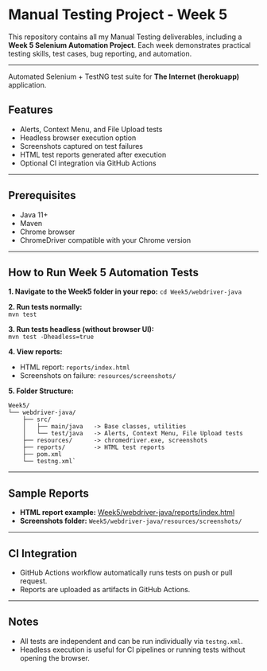 # Manual Testing Project - Week 5

This repository contains all my Manual Testing deliverables, including a **Week 5 Selenium Automation Project**. Each week demonstrates practical testing skills, test cases, bug reporting, and automation.

---

Automated Selenium + TestNG test suite for **The Internet (herokuapp)** application.  

## Features
- Alerts, Context Menu, and File Upload tests
- Headless browser execution option
- Screenshots captured on test failures
- HTML test reports generated after execution
- Optional CI integration via GitHub Actions

---

## Prerequisites
- Java 11+
- Maven
- Chrome browser
- ChromeDriver compatible with your Chrome version

---

## How to Run Week 5 Automation Tests
**1. Navigate to the Week5 folder in your repo:**
`cd Week5/webdriver-java`

**2. Run tests normally:**  
`mvn test`

**3. Run tests headless (without browser UI):**  
`mvn test -Dheadless=true`

**4. View reports:**  
- HTML report: `reports/index.html`  
- Screenshots on failure: `resources/screenshots/`

**5. Folder Structure:**
```├── src/
Week5/
└── webdriver-java/
    ├── src/
    │   ├── main/java   -> Base classes, utilities
    │   └── test/java   -> Alerts, Context Menu, File Upload tests
    ├── resources/      -> chromedriver.exe, screenshots
    ├── reports/        -> HTML test reports
    ├── pom.xml
    └── testng.xml`
```
--- 
## Sample Reports
- **HTML report example:** [Week5/webdriver-java/reports/index.html](Week5/webdriver-java/reports/index.html)  
- **Screenshots folder:** `Week5/webdriver-java/resources/screenshots/`

---

## CI Integration
- GitHub Actions workflow automatically runs tests on push or pull request.  
- Reports are uploaded as artifacts in GitHub Actions.

---

## Notes
- All tests are independent and can be run individually via `testng.xml`.  
- Headless execution is useful for CI pipelines or running tests without opening the browser.


